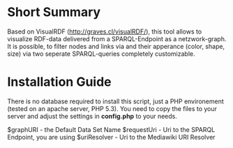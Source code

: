 # Short Summary #

Based on VisualRDF (http://graves.cl/visualRDF/), this tool allows to visualize RDF-data delivered from a SPARQL-Endpoint as a netzwork-graph. It is possible, to filter nodes and links via and their apperance (color, shape, size) via two seperate SPARQL-queries completely customizable.

# Installation Guide #

There is no database required to install this script, just a PHP environement (tested on an apache server, PHP 5.3). You need to copy the files to your server and adjust the settings in **config.php** to your needs.

$graphURI - the Default Data Set Name
$requestUri - Uri to the SPARQL Endpoint, you are using
$uriResolver - Uri to the Mediawiki URI Resolver

